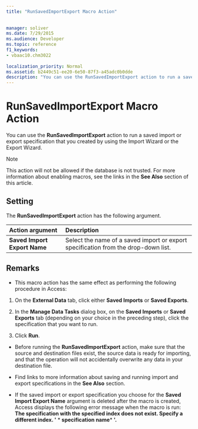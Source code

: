 ```yaml
---
title: "RunSavedImportExport Macro Action"
 
 
manager: soliver
ms.date: 7/29/2015
ms.audience: Developer
ms.topic: reference
f1_keywords:
- vbaac10.chm3022
  
localization_priority: Normal
ms.assetid: b2449c51-ee20-6e50-87f3-a45adc0b0dde
description: "You can use the RunSavedImportExport action to run a saved import or export specification that you created by using the Import Wizard or the Export Wizard."
---
```


# RunSavedImportExport Macro Action

You can use the **RunSavedImportExport** action to run a saved import or export specification that you created by using the Import Wizard or the Export Wizard. 
  
> [!NOTE]
> This action will not be allowed if the database is not trusted. For more information about enabling macros, see the links in the **See Also** section of this article. 
  
## Setting

The **RunSavedImportExport** action has the following argument. 
  
|**Action argument**|**Description**|
|:-----|:-----|
|**Saved Import Export Name** <br/> |Select the name of a saved import or export specification from the drop-down list.  <br/> |
   
## Remarks

- This macro action has the same effect as performing the following procedure in Access:
    
1. On the **External Data** tab, click either **Saved Imports** or **Saved Exports**.
    
2. In the **Manage Data Tasks** dialog box, on the **Saved Imports** or **Saved Exports** tab (depending on your choice in the preceding step), click the specification that you want to run. 
    
3. Click **Run**. 
    
- Before running the **RunSavedImportExport** action, make sure that the source and destination files exist, the source data is ready for importing, and that the operation will not accidentally overwrite any data in your destination file. 
    
- Find links to more information about saving and running import and export specifications in the **See Also** section. 
    
- If the saved import or export specification you choose for the **Saved Import Export Name** argument is deleted after the macro is created, Access displays the following error message when the macro is run: **The specification with the specified index does not exist. Specify a different index. '** * **specification name*** **'.**
    

